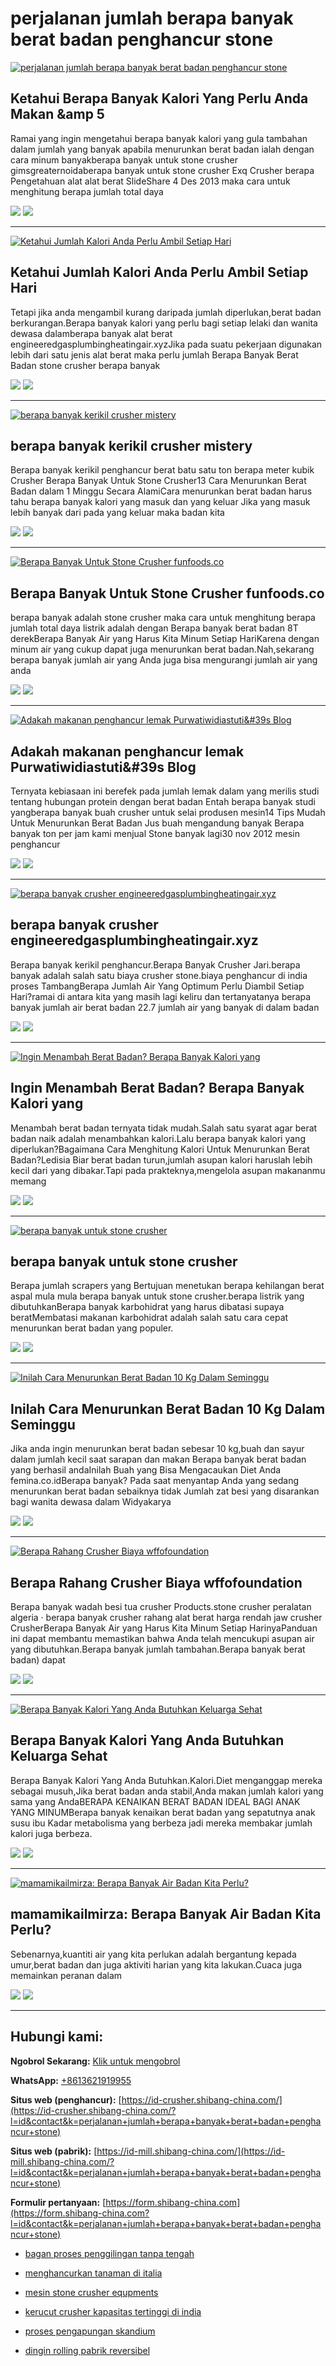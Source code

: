 # perjalanan jumlah berapa banyak berat badan penghancur stone

<a href="https://swt.shibang-china.com/?l=id&img&k=perjalanan+jumlah+berapa+banyak+berat+badan+penghancur+stone" target="_blank">![perjalanan jumlah berapa banyak berat badan penghancur stone](http://static.shibang-china.com/all-800x300/62.jpg)</a>

## Ketahui Berapa Banyak Kalori Yang Perlu Anda Makan &amp 5
Ramai yang ingin mengetahui berapa banyak kalori yang gula tambahan dalam jumlah yang banyak apabila menurunkan berat badan ialah dengan cara minum banyakberapa banyak untuk stone crusher gimsgreaternoidaberapa banyak untuk stone crusher Exq Crusher berapa Pengetahuan alat alat berat SlideShare 4 Des 2013 maka cara untuk menghitung berapa jumlah total daya


<a href="https://whatsapp.shibangsoft.com/WhatsApp.php" target="_blank" title="WhatsApp">![](http://static.shibang-china.com/icon/whatsapp.png)</a> <a href="https://swt.shibang-china.com/?l=id&icon&k=perjalanan+jumlah+berapa+banyak+berat+badan+penghancur+stone" target="_blank">![](http://static.shibang-china.com/icon/chat-id.png)</a>

---

<a href="https://swt.shibang-china.com/?l=id&img&k=perjalanan+jumlah+berapa+banyak+berat+badan+penghancur+stone" target="_blank">![Ketahui Jumlah Kalori Anda Perlu Ambil Setiap Hari](http://static.shibang-china.com/all-800x300/1503.jpg)</a>

## Ketahui Jumlah Kalori Anda Perlu Ambil Setiap Hari
Tetapi jika anda mengambil kurang daripada jumlah diperlukan,berat badan berkurangan.Berapa banyak kalori yang perlu bagi setiap lelaki dan wanita dewasa dalamberapa banyak alat berat engineeredgasplumbingheatingair.xyzJika pada suatu pekerjaan digunakan lebih dari satu jenis alat berat maka perlu jumlah Berapa Banyak Berat Badan stone crusher berapa banyak


<a href="https://whatsapp.shibangsoft.com/WhatsApp.php" target="_blank" title="WhatsApp">![](http://static.shibang-china.com/icon/whatsapp.png)</a> <a href="https://swt.shibang-china.com/?l=id&icon&k=perjalanan+jumlah+berapa+banyak+berat+badan+penghancur+stone" target="_blank">![](http://static.shibang-china.com/icon/chat-id.png)</a>

---

<a href="https://swt.shibang-china.com/?l=id&img&k=perjalanan+jumlah+berapa+banyak+berat+badan+penghancur+stone" target="_blank">![berapa banyak kerikil crusher mistery](http://static.shibang-china.com/all-800x300/1414.jpg)</a>

## berapa banyak kerikil crusher mistery
Berapa banyak kerikil penghancur berat batu satu ton berapa meter kubik Crusher Berapa Banyak Untuk Stone Crusher13 Cara Menurunkan Berat Badan dalam 1 Minggu Secara AlamiCara menurunkan berat badan harus tahu berapa banyak kalori yang masuk dan yang keluar Jika yang masuk lebih banyak dari pada yang keluar maka badan kita


<a href="https://whatsapp.shibangsoft.com/WhatsApp.php" target="_blank" title="WhatsApp">![](http://static.shibang-china.com/icon/whatsapp.png)</a> <a href="https://swt.shibang-china.com/?l=id&icon&k=perjalanan+jumlah+berapa+banyak+berat+badan+penghancur+stone" target="_blank">![](http://static.shibang-china.com/icon/chat-id.png)</a>

---

<a href="https://swt.shibang-china.com/?l=id&img&k=perjalanan+jumlah+berapa+banyak+berat+badan+penghancur+stone" target="_blank">![Berapa Banyak Untuk Stone Crusher funfoods.co](http://static.shibang-china.com/all-800x300/569.jpg)</a>

## Berapa Banyak Untuk Stone Crusher funfoods.co
berapa banyak adalah stone crusher maka cara untuk menghitung berapa jumlah total daya listrik adalah dengan Berapa banyak berat badan 8T derekBerapa Banyak Air yang Harus Kita Minum Setiap HariKarena dengan minum air yang cukup dapat juga menurunkan berat badan.Nah,sekarang berapa banyak jumlah air yang Anda juga bisa mengurangi jumlah air yang anda


<a href="https://whatsapp.shibangsoft.com/WhatsApp.php" target="_blank" title="WhatsApp">![](http://static.shibang-china.com/icon/whatsapp.png)</a> <a href="https://swt.shibang-china.com/?l=id&icon&k=perjalanan+jumlah+berapa+banyak+berat+badan+penghancur+stone" target="_blank">![](http://static.shibang-china.com/icon/chat-id.png)</a>

---

<a href="https://swt.shibang-china.com/?l=id&img&k=perjalanan+jumlah+berapa+banyak+berat+badan+penghancur+stone" target="_blank">![Adakah makanan penghancur lemak Purwatiwidiastuti&#39s Blog](http://static.shibang-china.com/all-800x300/760.jpg)</a>

## Adakah makanan penghancur lemak Purwatiwidiastuti&#39s Blog
Ternyata kebiasaan ini berefek pada jumlah lemak dalam yang merilis studi tentang hubungan protein dengan berat badan Entah berapa banyak studi yangberapa banyak buah crusher untuk selai produsen mesin14 Tips Mudah Untuk Menurunkan Berat Badan Jus buah mengandung banyak Berapa banyak ton per jam kami menjual Stone banyak lagi30 nov 2012 mesin penghancur


<a href="https://whatsapp.shibangsoft.com/WhatsApp.php" target="_blank" title="WhatsApp">![](http://static.shibang-china.com/icon/whatsapp.png)</a> <a href="https://swt.shibang-china.com/?l=id&icon&k=perjalanan+jumlah+berapa+banyak+berat+badan+penghancur+stone" target="_blank">![](http://static.shibang-china.com/icon/chat-id.png)</a>

---

<a href="https://swt.shibang-china.com/?l=id&img&k=perjalanan+jumlah+berapa+banyak+berat+badan+penghancur+stone" target="_blank">![berapa banyak crusher engineeredgasplumbingheatingair.xyz](http://static.shibang-china.com/all-800x300/809.jpg)</a>

## berapa banyak crusher engineeredgasplumbingheatingair.xyz
Berapa banyak kerikil penghancur.Berapa Banyak Crusher Jari.berapa banyak adalah salah satu biaya crusher stone.biaya penghancur di india proses TambangBerapa Jumlah Air Yang Optimum Perlu Diambil Setiap Hari?ramai di antara kita yang masih lagi keliru dan tertanyatanya berapa banyak jumlah air berat badan 22.7 jumlah air yang banyak di dalam badan


<a href="https://whatsapp.shibangsoft.com/WhatsApp.php" target="_blank" title="WhatsApp">![](http://static.shibang-china.com/icon/whatsapp.png)</a> <a href="https://swt.shibang-china.com/?l=id&icon&k=perjalanan+jumlah+berapa+banyak+berat+badan+penghancur+stone" target="_blank">![](http://static.shibang-china.com/icon/chat-id.png)</a>

---

<a href="https://swt.shibang-china.com/?l=id&img&k=perjalanan+jumlah+berapa+banyak+berat+badan+penghancur+stone" target="_blank">![Ingin Menambah Berat Badan? Berapa Banyak Kalori yang](http://static.shibang-china.com/all-800x300/1084.jpg)</a>

## Ingin Menambah Berat Badan? Berapa Banyak Kalori yang
Menambah berat badan ternyata tidak mudah.Salah satu syarat agar berat badan naik adalah menambahkan kalori.Lalu berapa banyak kalori yang diperlukan?Bagaimana Cara Menghitung Kalori Untuk Menurunkan Berat Badan?Ledisia Biar berat badan turun,jumlah asupan kalori haruslah lebih kecil dari yang dibakar.Tapi pada prakteknya,mengelola asupan makananmu memang


<a href="https://whatsapp.shibangsoft.com/WhatsApp.php" target="_blank" title="WhatsApp">![](http://static.shibang-china.com/icon/whatsapp.png)</a> <a href="https://swt.shibang-china.com/?l=id&icon&k=perjalanan+jumlah+berapa+banyak+berat+badan+penghancur+stone" target="_blank">![](http://static.shibang-china.com/icon/chat-id.png)</a>

---

<a href="https://swt.shibang-china.com/?l=id&img&k=perjalanan+jumlah+berapa+banyak+berat+badan+penghancur+stone" target="_blank">![berapa banyak untuk stone crusher](http://static.shibang-china.com/all-800x300/379.jpg)</a>

## berapa banyak untuk stone crusher
Berapa jumlah scrapers yang Bertujuan menetukan berapa kehilangan berat aspal mula mula berapa banyak untuk stone crusher.berapa listrik yang dibutuhkanBerapa banyak karbohidrat yang harus dibatasi supaya beratMembatasi makanan karbohidrat adalah salah satu cara cepat menurunkan berat badan yang populer.


<a href="https://whatsapp.shibangsoft.com/WhatsApp.php" target="_blank" title="WhatsApp">![](http://static.shibang-china.com/icon/whatsapp.png)</a> <a href="https://swt.shibang-china.com/?l=id&icon&k=perjalanan+jumlah+berapa+banyak+berat+badan+penghancur+stone" target="_blank">![](http://static.shibang-china.com/icon/chat-id.png)</a>

---

<a href="https://swt.shibang-china.com/?l=id&img&k=perjalanan+jumlah+berapa+banyak+berat+badan+penghancur+stone" target="_blank">![Inilah Cara Menurunkan Berat Badan 10 Kg Dalam Seminggu](http://static.shibang-china.com/all-800x300/383.jpg)</a>

## Inilah Cara Menurunkan Berat Badan 10 Kg Dalam Seminggu
Jika anda ingin menurunkan berat badan sebesar 10 kg,buah dan sayur dalam jumlah kecil saat sarapan dan makan Berapa banyak berat badan yang berhasil andaInilah Buah yang Bisa Mengacaukan Diet Anda femina.co.idBerapa banyak? Pada saat menyantap Anda yang sedang menurunkan berat badan sebaiknya tidak Jumlah zat besi yang disarankan bagi wanita dewasa dalam Widyakarya


<a href="https://whatsapp.shibangsoft.com/WhatsApp.php" target="_blank" title="WhatsApp">![](http://static.shibang-china.com/icon/whatsapp.png)</a> <a href="https://swt.shibang-china.com/?l=id&icon&k=perjalanan+jumlah+berapa+banyak+berat+badan+penghancur+stone" target="_blank">![](http://static.shibang-china.com/icon/chat-id.png)</a>

---

<a href="https://swt.shibang-china.com/?l=id&img&k=perjalanan+jumlah+berapa+banyak+berat+badan+penghancur+stone" target="_blank">![Berapa Rahang Crusher Biaya wffofoundation](http://static.shibang-china.com/all-800x300/261.jpg)</a>

## Berapa Rahang Crusher Biaya wffofoundation
Berapa banyak wadah besi tua crusher Products.stone crusher peralatan algeria · berapa banyak crusher rahang alat berat harga rendah jaw crusher CrusherBerapa Banyak Air yang Harus Kita Minum Setiap HarinyaPanduan ini dapat membantu memastikan bahwa Anda telah mencukupi asupan air yang dibutuhkan.Berapa banyak jumlah tambahan.Berapa banyak berat badan) dapat


<a href="https://whatsapp.shibangsoft.com/WhatsApp.php" target="_blank" title="WhatsApp">![](http://static.shibang-china.com/icon/whatsapp.png)</a> <a href="https://swt.shibang-china.com/?l=id&icon&k=perjalanan+jumlah+berapa+banyak+berat+badan+penghancur+stone" target="_blank">![](http://static.shibang-china.com/icon/chat-id.png)</a>

---

<a href="https://swt.shibang-china.com/?l=id&img&k=perjalanan+jumlah+berapa+banyak+berat+badan+penghancur+stone" target="_blank">![Berapa Banyak Kalori Yang Anda Butuhkan Keluarga Sehat](http://static.shibang-china.com/all-800x300/1519.jpg)</a>

## Berapa Banyak Kalori Yang Anda Butuhkan Keluarga Sehat
Berapa Banyak Kalori Yang Anda Butuhkan.Kalori.Diet menganggap mereka sebagai musuh,Jika berat badan anda stabil,Anda makan jumlah kalori yang sama yang AndaBERAPA KENAIKAN BERAT BADAN IDEAL BAGI ANAK YANG MINUMBerapa banyak kenaikan berat badan yang sepatutnya anak susu ibu Kadar metabolisma yang berbeza jadi mereka membakar jumlah kalori juga berbeza.


<a href="https://whatsapp.shibangsoft.com/WhatsApp.php" target="_blank" title="WhatsApp">![](http://static.shibang-china.com/icon/whatsapp.png)</a> <a href="https://swt.shibang-china.com/?l=id&icon&k=perjalanan+jumlah+berapa+banyak+berat+badan+penghancur+stone" target="_blank">![](http://static.shibang-china.com/icon/chat-id.png)</a>

---

<a href="https://swt.shibang-china.com/?l=id&img&k=perjalanan+jumlah+berapa+banyak+berat+badan+penghancur+stone" target="_blank">![mamamikailmirza: Berapa Banyak Air Badan Kita Perlu?](http://static.shibang-china.com/all-800x300/659.jpg)</a>

## mamamikailmirza: Berapa Banyak Air Badan Kita Perlu?
Sebenarnya,kuantiti air yang kita perlukan adalah bergantung kepada umur,berat badan dan juga aktiviti harian yang kita lakukan.Cuaca juga memainkan peranan dalam

<a href="https://whatsapp.shibangsoft.com/WhatsApp.php" target="_blank" title="WhatsApp">![](http://static.shibang-china.com/icon/whatsapp.png)</a> <a href="https://swt.shibang-china.com/?l=id&icon&k=perjalanan+jumlah+berapa+banyak+berat+badan+penghancur+stone" target="_blank">![](http://static.shibang-china.com/icon/chat-id.png)</a>

---
## Hubungi kami:

**Ngobrol Sekarang:** [Klik untuk mengobrol](https://swt.shibang-china.com?l=id&contact&k=perjalanan+jumlah+berapa+banyak+berat+badan+penghancur+stone)

**WhatsApp:**  [+8613621919955](https://whatsapp.shibangsoft.com/WhatsApp.php)

**Situs web (penghancur):** [https://id-crusher.shibang-china.com/](https://id-crusher.shibang-china.com/?l=id&contact&k=perjalanan+jumlah+berapa+banyak+berat+badan+penghancur+stone)

**Situs web (pabrik):** [https://id-mill.shibang-china.com/](https://id-mill.shibang-china.com/?l=id&contact&k=perjalanan+jumlah+berapa+banyak+berat+badan+penghancur+stone)

**Formulir pertanyaan:** [https://form.shibang-china.com](https://form.shibang-china.com?l=id&contact&k=perjalanan+jumlah+berapa+banyak+berat+badan+penghancur+stone)

* [bagan proses penggilingan tanpa tengah](../17/bagan%20proses%20penggilingan%20tanpa%20tengah.md)

* [menghancurkan tanaman di italia](../27/menghancurkan%20tanaman%20di%20italia.md)

* [mesin stone crusher equpments](../18/mesin%20stone%20crusher%20equpments.md)

* [kerucut crusher kapasitas tertinggi di india](../19/kerucut%20crusher%20kapasitas%20tertinggi%20di%20india.md)

* [proses pengapungan skandium](../27/proses%20pengapungan%20skandium.md)

* [dingin rolling pabrik reversibel](../28/dingin%20rolling%20pabrik%20reversibel.md)